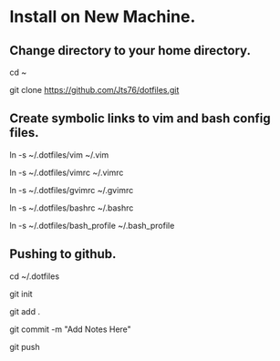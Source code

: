 Install on New Machine.
========================

Change directory to your home directory.
-----------------------------------------
cd ~

git clone https://github.com/Jts76/dotfiles.git

Create symbolic links to vim and bash config files.
---------------------------------------------------

ln -s ~/.dotfiles/vim ~/.vim

ln -s ~/.dotfiles/vimrc ~/.vimrc

ln -s ~/.dotfiles/gvimrc ~/.gvimrc

ln -s ~/.dotfiles/bashrc ~/.bashrc

ln -s ~/.dotfiles/bash_profile ~/.bash_profile


Pushing to github.
------------------

cd ~/.dotfiles

git init

git add .

git commit -m "Add Notes Here"

git push


